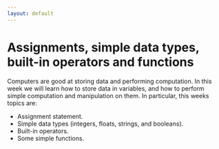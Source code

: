 ```yaml
---
layout: default
---
```


# Assignments, simple data types, built-in operators and functions

Computers are good at storing data and performing computation. In this week we will learn how to store data in variables, and how to perform simple computation and manipulation on them. In particular, this weeks topics are:

- Assignment statement.
- Simple data types (integers, floats, strings, and booleans).
- Built-in operators.
- Some simple functions.


